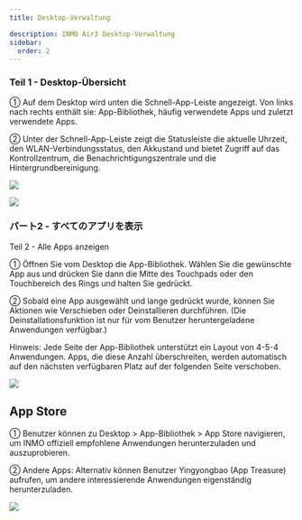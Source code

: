 ```yaml
---
title: Desktop-Verwaltung

description: INMO Air3 Desktop-Verwaltung
sidebar:
  order: 2
---
```


### Teil 1 - Desktop-Übersicht  
  
① Auf dem Desktop wird unten die Schnell-App-Leiste angezeigt. Von links nach rechts enthält sie: App-Bibliothek, häufig verwendete Apps und zuletzt verwendete Apps.  
  
② Unter der Schnell-App-Leiste zeigt die Statusleiste die aktuelle Uhrzeit, den WLAN-Verbindungsstatus, den Akkustand und bietet Zugriff auf das Kontrollzentrum, die Benachrichtigungszentrale und die Hintergrundbereinigung.  

![](public/images/air3/de/desktop-1.png)

![](public/images/air3/de/desktop-2.png)

### パート2 - すべてのアプリを表示

Teil 2 - Alle Apps anzeigen  
  
  
① Öffnen Sie vom Desktop die App-Bibliothek. Wählen Sie die gewünschte App aus und drücken Sie dann die Mitte des Touchpads oder den Touchbereich des Rings und halten Sie gedrückt.  
  
  
② Sobald eine App ausgewählt und lange gedrückt wurde, können Sie Aktionen wie Verschieben oder Deinstallieren durchführen. (Die Deinstallationsfunktion ist nur für vom Benutzer heruntergeladene Anwendungen verfügbar.)  
  
  
Hinweis: Jede Seite der App-Bibliothek unterstützt ein Layout von 4-5-4 Anwendungen. Apps, die diese Anzahl überschreiten, werden automatisch auf den nächsten verfügbaren Platz auf der folgenden Seite verschoben.  
  

![](public/images/air3/de/desktop-3.png)

## App Store
  
① Benutzer können zu Desktop > App-Bibliothek > App Store navigieren, um INMO offiziell empfohlene Anwendungen herunterzuladen und auszuprobieren.  
  
  
② Andere Apps: Alternativ können Benutzer Yingyongbao (App Treasure) aufrufen, um andere interessierende Anwendungen eigenständig herunterzuladen.  
  

![](public/images/air3/jp/desktop-4.png)



